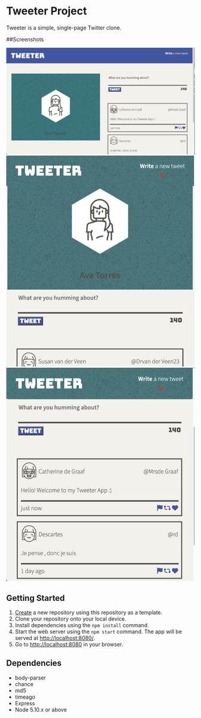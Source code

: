 # Tweeter Project

Tweeter is a simple, single-page Twitter clone.


##Screenshots

![Screenshot of Desktop View](https://github.com/wfhopkins/tweeter/blob/master/docs/desktop-view.png?raw=true)
![Screenshot of Mobile View](https://github.com/wfhopkins/tweeter/blob/master/docs/mobile-view.png?raw=true)
![Screenshot of Mobile View scrolled down Feed](https://github.com/wfhopkins/tweeter/blob/master/docs/tweet-feed-mobile.png?raw=true)







## Getting Started

1. [Create](https://docs.github.com/en/repositories/creating-and-managing-repositories/creating-a-repository-from-a-template) a new repository using this repository as a template.
2. Clone your repository onto your local device.
3. Install dependencies using the `npm install` command.
3. Start the web server using the `npm start` command. The app will be served at <http://localhost:8080/>.
4. Go to <http://localhost:8080> in your browser.

## Dependencies

- body-parser
- chance
- md5
- timeago
- Express
- Node 5.10.x or above

